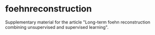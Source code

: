 # foehnreconstruction
Supplementary material for the article "Long-term foehn reconstruction combining unsupervised and supervised learning".
